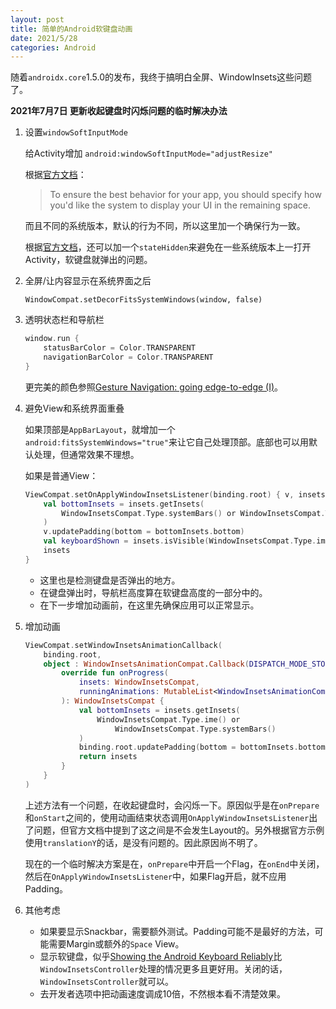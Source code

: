 ```yaml
---
layout: post
title: 简单的Android软键盘动画
date: 2021/5/28
categories: Android
---
```


随着`androidx.core`1.5.0的发布，我终于搞明白全屏、WindowInsets这些问题了。

**2021年7月7日 更新收起键盘时闪烁问题的临时解决办法**

<!--more-->

1. 设置`windowSoftInputMode`

    给Activity增加 `android:windowSoftInputMode="adjustResize"`

    根据[官方文档](https://developer.android.com/training/keyboard-input/visibility#Respond)：

    > To ensure the best behavior for your app, you should specify how you'd like the system to display your UI in the remaining space.

    而且不同的系统版本，默认的行为不同，所以这里加一个确保行为一致。

    根据[官方文档](https://developer.android.com/training/keyboard-input/visibility#ShowOnStart)，还可以加一个`stateHidden`来避免在一些系统版本上一打开Activity，软键盘就弹出的问题。

1. 全屏/让内容显示在系统界面之后

    `WindowCompat.setDecorFitsSystemWindows(window, false)`

1. 透明状态栏和导航栏

    ```Kotlin
    window.run {
        statusBarColor = Color.TRANSPARENT
        navigationBarColor = Color.TRANSPARENT
    }
    ```

    更完美的颜色参照[Gesture Navigation: going edge-to-edge (I)](https://medium.com/androiddevelopers/gesture-navigation-going-edge-to-edge-812f62e4e83e)。

1. 避免View和系统界面重叠

    如果顶部是`AppBarLayout`，就增加一个`android:fitsSystemWindows="true"`来让它自己处理顶部。底部也可以用默认处理，但通常效果不理想。

    如果是普通View：

    ```Kotlin
    ViewCompat.setOnApplyWindowInsetsListener(binding.root) { v, insets ->
        val bottomInsets = insets.getInsets(
            WindowInsetsCompat.Type.systemBars() or WindowInsetsCompat.Type.ime()
        )
        v.updatePadding(bottom = bottomInsets.bottom)
        val keyboardShown = insets.isVisible(WindowInsetsCompat.Type.ime())
        insets
    }
    ```

    - 这里也是检测键盘是否弹出的地方。
    - 在键盘弹出时，导航栏高度算在软键盘高度的一部分中的。
    - 在下一步增加动画前，在这里先确保应用可以正常显示。

1. 增加动画

    ```Kotlin
    ViewCompat.setWindowInsetsAnimationCallback(
        binding.root,
        object : WindowInsetsAnimationCompat.Callback(DISPATCH_MODE_STOP) {
            override fun onProgress(
                insets: WindowInsetsCompat,
                runningAnimations: MutableList<WindowInsetsAnimationCompat>
            ): WindowInsetsCompat {
                val bottomInsets = insets.getInsets(
                    WindowInsetsCompat.Type.ime() or
                        WindowInsetsCompat.Type.systemBars()
                )
                binding.root.updatePadding(bottom = bottomInsets.bottom)
                return insets
            }
        }
    )
    ```

    上述方法有一个问题，在收起键盘时，会闪烁一下。原因似乎是在`onPrepare`和`onStart`之间的，使用动画结束状态调用`OnApplyWindowInsetsListener`出了问题，但官方文档中提到了这之间是不会发生Layout的。另外根据官方示例使用`translationY`的话，是没有问题的。因此原因尚不明了。

    现在的一个临时解决方案是在，`onPrepare`中开启一个Flag，在`onEnd`中关闭，然后在`OnApplyWindowInsetsListener`中，如果Flag开启，就不应用Padding。

1. 其他考虑

    - 如果要显示Snackbar，需要额外测试。Padding可能不是最好的方法，可能需要Margin或额外的`Space` View。
    - 显示软键盘，似乎[Showing the Android Keyboard Reliably](https://developer.squareup.com/blog/showing-the-android-keyboard-reliably/)比`WindowInsetsController`处理的情况更多且更好用。关闭的话，`WindowInsetsController`就可以。
    - 去开发者选项中把动画速度调成10倍，不然根本看不清楚效果。
